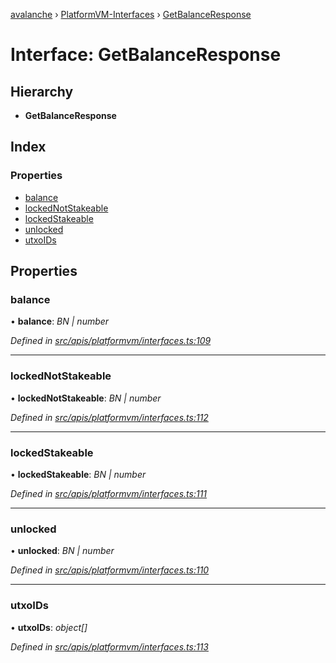 [avalanche](../README.md) › [PlatformVM-Interfaces](../modules/platformvm_interfaces.md) › [GetBalanceResponse](platformvm_interfaces.getbalanceresponse.md)

# Interface: GetBalanceResponse

## Hierarchy

* **GetBalanceResponse**

## Index

### Properties

* [balance](platformvm_interfaces.getbalanceresponse.md#balance)
* [lockedNotStakeable](platformvm_interfaces.getbalanceresponse.md#lockednotstakeable)
* [lockedStakeable](platformvm_interfaces.getbalanceresponse.md#lockedstakeable)
* [unlocked](platformvm_interfaces.getbalanceresponse.md#unlocked)
* [utxoIDs](platformvm_interfaces.getbalanceresponse.md#utxoids)

## Properties

###  balance

• **balance**: *BN | number*

*Defined in [src/apis/platformvm/interfaces.ts:109](https://github.com/ava-labs/avalanchejs/blob/62a14d4/src/apis/platformvm/interfaces.ts#L109)*

___

###  lockedNotStakeable

• **lockedNotStakeable**: *BN | number*

*Defined in [src/apis/platformvm/interfaces.ts:112](https://github.com/ava-labs/avalanchejs/blob/62a14d4/src/apis/platformvm/interfaces.ts#L112)*

___

###  lockedStakeable

• **lockedStakeable**: *BN | number*

*Defined in [src/apis/platformvm/interfaces.ts:111](https://github.com/ava-labs/avalanchejs/blob/62a14d4/src/apis/platformvm/interfaces.ts#L111)*

___

###  unlocked

• **unlocked**: *BN | number*

*Defined in [src/apis/platformvm/interfaces.ts:110](https://github.com/ava-labs/avalanchejs/blob/62a14d4/src/apis/platformvm/interfaces.ts#L110)*

___

###  utxoIDs

• **utxoIDs**: *object[]*

*Defined in [src/apis/platformvm/interfaces.ts:113](https://github.com/ava-labs/avalanchejs/blob/62a14d4/src/apis/platformvm/interfaces.ts#L113)*
